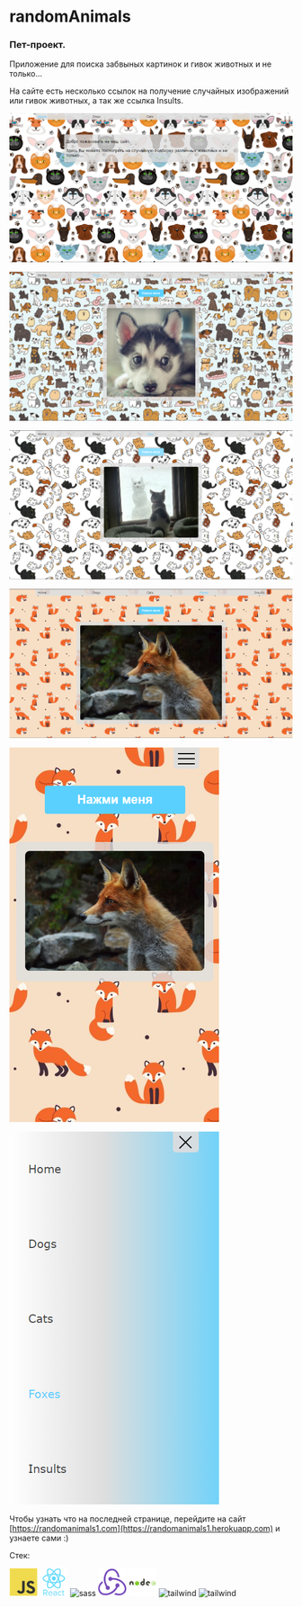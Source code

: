# randomAnimals
### Пет-проект.



Приложение для поиска забвыных картинок и гивок животных и не только...

На сайте есть несколько ссылок на получение случайных изображений или гивок животных, а так же ссылка Insults.


![](./frontend/public/1.png)

![](./frontend/public/2.png)

![](./frontend/public/3.png)

![](./frontend/public/4.png)

![](./frontend/public/5.png)

![](./frontend/public/6.png)

Чтобы узнать что на последней странице, перейдите на сайт [https://randomanimals1.com](https://randomanimals1.herokuapp.com) и узнаете сами :)



Стек:

<img src="https://raw.githubusercontent.com/devicons/devicon/master/icons/javascript/javascript-original.svg" width="50" alt="JS"/> <img src="https://raw.githubusercontent.com/devicons/devicon/master/icons/react/react-original-wordmark.svg" width="50" alt="react"/>  <img src="https://sass-lang.com/assets/img/logos/logo-b6e1ef6e.svg" width="50" alt="sass"/> <img src="https://raw.githubusercontent.com/devicons/devicon/master/icons/redux/redux-original.svg" width="50" alt="redux"/> <img src="https://raw.githubusercontent.com/devicons/devicon/master/icons/nodejs/nodejs-original-wordmark.svg" width="50" alt="nodejs"/> <img src="https://tailwindcss.ru/_next/static/media/tailwindcss-mark.79614a5f61617ba49a0891494521226b.svg" width="50" alt="tailwind"/> <img src="https://narodev.com/wp-content/uploads/2019/01/fetch.jpeg" width="75" alt="tailwind"/>
